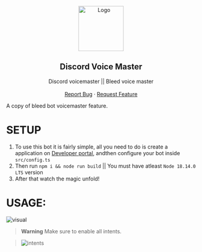 <br/>
<div align="center">
  <a href="https://github.com/iLxlo/Discord-Voice-Master">
    <img src="https://upload.wikimedia.org/wikipedia/tr/c/c7/Discord_logo_new.svg" alt="Logo" width="120" height="120">
  </a>
  
  <h2 align="center">Discord Voice Master</h3>

  <p align="center">
    Discord voicemaster || Bleed voice master
    <br />
    <br />
    <a href="https://github.com/iLxlo/Discord-Voice-Master/issues">Report Bug</a>
    ·
    <a href="https://github.com/iLxlo/Discord-Voice-Master/issues">Request Feature</a>
  </p>
</div>

A copy of bleed bot voicemaster feature.

# SETUP
1) To use this bot it is fairly simple, all you need to do is create a application on [Developer portal](https://discord.com/developers/applications), andthen configure your bot inside `src/config.ts`
2) Then run `npm i && node run build` || You must have atleast `Node 18.14.0 LTS` version
3) After that watch the magic unfold!


# USAGE:
![visual](./assets/Readme/visual.gif)



> **Warning**
> Make sure to enable all intents.

> ![intents](https://github.com/iLxlo/Discord-Voice-Master/assets/98545753/ede8af0d-b3b5-4bf3-926a-b6406128c2a7)
